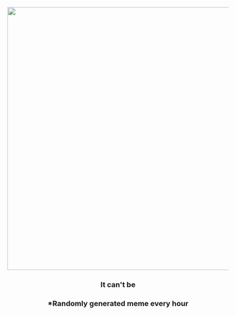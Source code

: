 <p align="center">
        <img src="https://i.redd.it/8mvudcbm5ol81.jpg" width="600" height="600">
        </p>
        <h3 align="center">It can't be</h3>
        <h3 align="center">*Randomly generated meme every hour</h3>
    